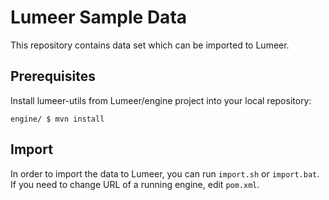 # Lumeer Sample Data

This repository contains data set which can be imported to Lumeer.

## Prerequisites

Install lumeer-utils from Lumeer/engine project into your local repository:
```
engine/ $ mvn install
```

## Import

In order to import the data to Lumeer, you can run `import.sh` or `import.bat`.
If you need to change URL of a running engine, edit `pom.xml`.
